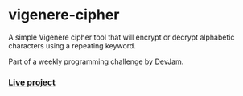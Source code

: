 # vigenere-cipher

A simple Vigenère cipher tool that will encrypt or decrypt alphabetic characters using a repeating keyword.

Part of a weekly programming challenge by [DevJam](https://devjam.vercel.app/).

### <a href="https://vigenere-cipher-woad.vercel.app/">Live project</a>
